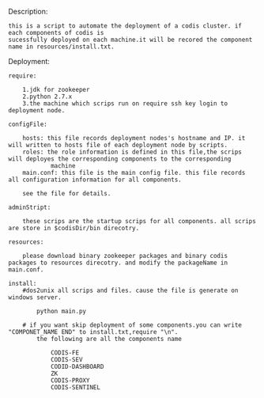 Description:

	this is a script to automate the deployment of a codis cluster. if each components of codis is 
	sucessfully deployed on each machine.it will be recored the component name in resources/install.txt.
	
	

Deployment:

	require:
	
		1.jdk for zookeeper
		2.python 2.7.x 
		3.the machine which scrips run on require ssh key login to deployment node.
		
	configFile:
		
		hosts: this file records deployment nodes's hostname and IP. it will written to hosts file of each deployment node by scripts.
		roles: the role information is defined in this file,the scrips will deployes the corresponding components to the corresponding 
				machine
		main.conf: this file is the main config file. this file records all configuration information for all components.
		
		see the file for details.

	adminStript:

		these scrips are the startup scrips for all components. all scrips are store in $codisDir/bin direcotry.
		
	resources:
		
		please download binary zookeeper packages and binary codis packages to resources direcotry. and modify the packageName in main.conf.
		
	install:
		#dos2unix all scrips and files. cause the file is generate on windows server.
		
			python main.py 
		
		# if you want skip deployment of some components.you can write "COMPONET_NAME END" to install.txt,require "\n".
			the following are all the components name
			
				CODIS-FE
				CODIS-SEV
				CODID-DASHBOARD
				ZK
				CODIS-PROXY
				CODIS-SENTINEL
		
				
